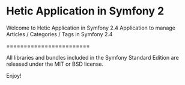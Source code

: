 Hetic Application in Symfony 2
========================

Welcome to Hetic Application in Symfony 2.4
Application to manage Articles / Categories / Tags in Symfony 2.4

========================

All libraries and bundles included in the Symfony Standard Edition are
released under the MIT or BSD license.

Enjoy!

